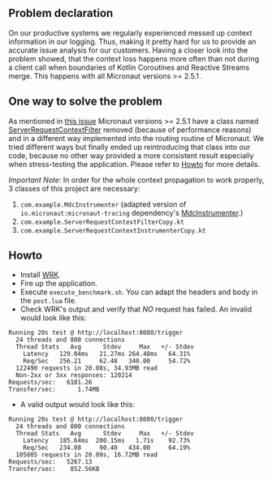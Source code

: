 ## Problem declaration

On our productive systems we regularly experienced messed up context information in our logging. Thus, making it pretty
hard for us to provide an accurate issue analysis for our customers.
Having a closer look into the problem showed, that the context loss happens more often than not during a client call
when boundaries of Kotlin Coroutines and Reactive Streams merge. This happens with all Micronaut versions >= 2.5.1 .

## One way to solve the problem

As mentioned in [this issue](https://github.com/micronaut-projects/micronaut-core/issues/5656) Micronaut versions >= 2.5.1
have a class named [ServerRequestContextFilter](https://github.com/micronaut-projects/micronaut-core/blob/2.4.x/http-server/src/main/java/io/micronaut/http/server/context/ServerRequestContextFilter.java) removed (because of performance reasons) and in a different way 
implemented into the routing routine of Micronaut.
We tried different ways but finally ended up reintroducing that class into our code, because no other way provided
a more consistent result especially when stress-testing the application. Please refer to [Howto](#Howto) for more 
details.

*Important Note*: In order for the whole context propagation to work properly, 3 classes of this project are necessary:
1. `com.example.MdcInstrumenter` (adapted version of `io.micronaut:micronaut-tracing` dependency's [MdcInstrumenter](https://github.com/micronaut-projects/micronaut-core/blob/2.5.x/tracing/src/main/java/io/micronaut/tracing/instrument/util/MdcInstrumenter.java).)
2. `com.example.ServerRequestContextFilterCopy.kt`
3. `com.example.ServerRequestContextInstrumenterCopy.kt`

## Howto

- Install [WRK](https://github.com/wg/wrk).
- Fire up the application.
- Execute `execute_benchmark.sh`. You can adapt the headers and body in the `post.lua` file.
- Check WRK's output and verify that *NO* request has failed. An invalid would look like this:
```
Running 20s test @ http://localhost:8080/trigger
  24 threads and 800 connections
  Thread Stats   Avg      Stdev     Max   +/- Stdev
    Latency   129.04ms   21.27ms 264.48ms   64.31%
    Req/Sec   256.21     62.48   340.00     54.72%
  122490 requests in 20.08s, 34.93MB read
  Non-2xx or 3xx responses: 120214
Requests/sec:   6101.26
Transfer/sec:      1.74MB
```
- A valid output would look like this:
```
Running 20s test @ http://localhost:8080/trigger
  24 threads and 800 connections
  Thread Stats   Avg      Stdev     Max   +/- Stdev
    Latency   185.64ms  200.15ms   1.71s    92.73%
    Req/Sec   234.08     90.40   434.00     64.19%
  105805 requests in 20.09s, 16.72MB read
Requests/sec:   5267.13
Transfer/sec:    852.56KB
```


